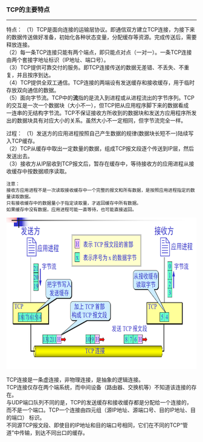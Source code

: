 ### TCP的主要特点

-----------------
特点：
（1）TCP是面向连接的运输层协议。即通信双方建立TCP连接，为接下来的数据传送做好准备，初始化各种状态变量，分配缓存等资源。完成传送后，需要释放连接。  
（2）每一条TCP连接只能有两个端点，即只能点对点（一对一）。一条TCP连接由两个套接字地址标识（IP地址、端口号）。  
（3）TCP提供可靠交付的服务。即TCP连接传送的数据无差错、不丢失、不重复，并且按序到达。  
（4）TCP提供全双工通信。TCP连接的两端设有发送缓存和接收缓存，用于临时存放双向通信的数据。  
（5）面向字节流。TCP中的**流**指的是流入到进程或从进程流出的字节序列。TCP的交互是一次一个数据块（大小不一），但TCP把从应用程序脚下来的数据看成  
一连串的无结构字节流。TCP不保证接收方所收到的数据块和发送方应用程序所发出的数据块具有对应大小的关系。虽然大小不一定相同，但字节流完全一样。  

过程：
（1）发送方的应用进程按照自己产生数据的规律(数据块长短不一)陆续写入TCP缓存。  
（2）TCP从缓存中取出一定数量的数据，组成TCP报文段逐个传送到IP层，然后发送出去。  
（3）接收方从IP层收到TCP报文后，暂存在缓存中，等待接收方的应用进程从接收缓存中按数据顺序读取。  

```
注意：
接收方应用进程不是一次读取接收缓存中一个完整的报文和所有数据，是按照应用进程指定的数量读取数据。
只有接收缓存中的数据量小于指定读取量，才返回缓存中所有数据。  
如果缓存中没有数据，应用进程可能一直等待，也可能直接返回。
```

<img src="./imgs/TCP发送报文段的示意图.png" width="800" height="400"  alt="TCP发送报文段的示意图" >

TCP连接是一条虚连接，非物理连接，是抽象的逻辑连接。  
TCP连接仅存在两个端系统，而中间设备（路由器、交换机等）不知道该连接的存在。  
与UDP端口队列不同的是，TCP的发送缓存和接收缓存都是分配给一个连接的，而不是一个端口。TCP一个连接由四元组（源IP地址、源端口号、目的IP地址、目的端口）
标识。  
不同源TCP报文段、即使目的IP地址和目的端口号相同，它们在不同的TCP“管道”中传输，到达不同出口的缓存。  
